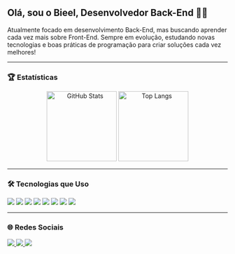 ## Olá, sou o Bieel, Desenvolvedor Back-End 👨‍💻

Atualmente focado em desenvolvimento Back-End, mas buscando aprender cada vez mais sobre Front-End. Sempre em evolução, estudando novas tecnologias e boas práticas de programação para criar soluções cada vez melhores!

---

### 🏆 Estatísticas

<p align="center">
  <img src="https://github-readme-stats.vercel.app/api?username=bieelraro&show_icons=true&theme=radical" alt="GitHub Stats" height="160"/>
  <img src="https://github-readme-stats.vercel.app/api/top-langs/?username=bieelraro&layout=compact&theme=radical" alt="Top Langs" height="160"/>
</p>

---

### 🛠 Tecnologias que Uso

<p>
  <img src="https://img.shields.io/badge/-JavaScript-F7DF1E?style=for-the-badge&logo=javascript&logoColor=000" />
  <img src="https://img.shields.io/badge/-C%23-239120?style=for-the-badge&logo=c-sharp&logoColor=white" />
  <img src="https://img.shields.io/badge/-SQL-4479A1?style=for-the-badge&logo=Microsoft-SQL-Server&logoColor=white" />
  <img src="https://img.shields.io/badge/-MySQL-4479A1?style=for-the-badge&logo=mysql&logoColor=white" />
  <img src="https://img.shields.io/badge/-CSS-1572B6?style=for-the-badge&logo=css3&logoColor=white" />
  <img src="https://img.shields.io/badge/-HTML-E34F26?style=for-the-badge&logo=html5&logoColor=white" />
  <img src="https://img.shields.io/badge/-Node.js-339933?style=for-the-badge&logo=node.js&logoColor=white" />
  <img src="https://img.shields.io/badge/-Git-F05032?style=for-the-badge&logo=git&logoColor=white" />
</p>

---

### 🌐 Redes Sociais

<p>
  <a href="https://www.linkedin.com" target="_blank">
    <img src="https://img.shields.io/badge/-LinkedIn-0077B5?style=for-the-badge&logo=linkedin&logoColor=white"/>
  </a>
  <a href="https://www.instagram.com" target="_blank">
    <img src="https://img.shields.io/badge/-Instagram-E4405F?style=for-the-badge&logo=instagram&logoColor=white"/>
  </a>
  <a href="https://discord.com" target="_blank">
    <img src="https://img.shields.io/badge/-Discord-5865F2?style=for-the-badge&logo=discord&logoColor=white"/>
  </a>
</p>
